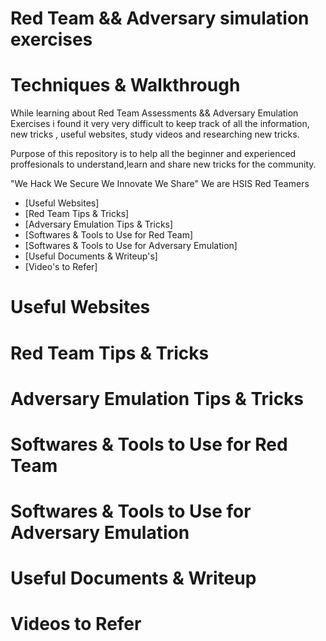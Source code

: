 # Red Team && Adversary simulation exercises
# Techniques & Walkthrough

While learning about Red Team Assessments && Adversary Emulation Exercises i found it very very difficult to keep track of all the information, new tricks , useful websites, study videos and researching new tricks.

Purpose of this repository is to help all the beginner and experienced proffesionals to understand,learn and share new tricks for the community.

"We Hack We Secure We Innovate We Share" We are HSIS Red Teamers

- [Useful Websites]
- [Red Team Tips & Tricks]
- [Adversary Emulation Tips & Tricks]
- [Softwares & Tools to Use for Red Team]
- [Softwares & Tools to Use for Adversary Emulation]
- [Useful Documents & Writeup's]
- [Video's to Refer]

# Useful Websites

# Red Team Tips & Tricks

# Adversary Emulation Tips & Tricks

# Softwares & Tools to Use for Red Team

# Softwares & Tools to Use for Adversary Emulation

# Useful Documents & Writeup

# Videos to Refer
